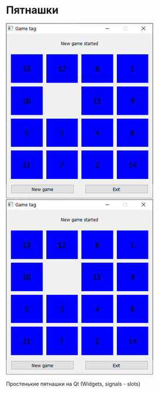 # Пятнашки

![Пятнашки](screenshots\1.png)
![Пятнашки](screenshots\2.png)

Простенькие пятнашки на Qt (Widgets, signals - slots)